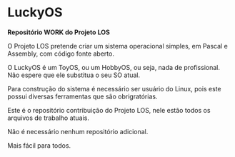 # LuckyOS #
**Repositório WORK do Projeto LOS**

O Projeto LOS pretende criar um sistema operacional simples, em Pascal e Assembly, com código fonte aberto.

O LuckyOS é um ToyOS, ou um HobbyOS, ou seja, nada de profissional. Não espere que ele substitua o seu SO atual.

Para construção do sistema é necessário ser usuário do Linux, pois este possui diversas ferramentas que são obrigratórias.

Este é o repositório contribuição do Projeto LOS, nele estão todos os arquivos de trabalho atuais.

Não é necessário nenhum repositório adicional.

Mais fácil para todos.

